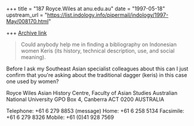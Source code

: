 +++
title = "187 Royce.Wiles at anu.edu.au"
date = "1997-05-18"
upstream_url = "https://list.indology.info/pipermail/indology/1997-May/008170.html"

+++
[Archive link](https://list.indology.info/pipermail/indology/1997-May/008170.html)

>Could anybody help me in finding a bibliography
>on Indonesian women Keris (its history, technical
>description, use, and social meaning).

Before I ask my Southeast Asian specialist colleagues about this can I just
confirm that you're asking about the traditional dagger (keris) in this
case one used by women?

Royce Wiles
Asian History Centre, Faculty of Asian Studies
Australian National University
GPO Box 4, Canberra  ACT 0200   AUSTRALIA

Telephone: +61 6 279 8853 (message)     Home: +61 6 258 5134
Facsimile: +61 6 279 8326               Mobile: +61 (0)41 928 7569






